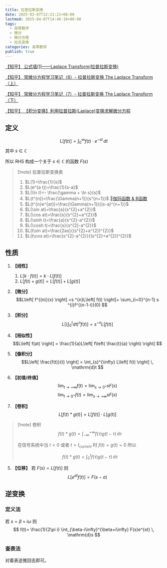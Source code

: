 ```yaml
---
title: 拉普拉斯变换
date: 2025-03-07T12:21:21+08:00
lastmod: 2025-04-07T14:46:10+08:00
tags:
  - 高等数学
  - 微分
  - 微分方程
  - 拉氏变换
categories: 高等数学
publish: true
---
```


[【知乎】 公式墙(1)——Laplace Transform(拉普拉斯变换)](https://zhuanlan.zhihu.com/p/152647974)

[【知乎】 常微分方程学习笔记（6）- 拉普拉斯变换 The Laplace Transform（上）](https://zhuanlan.zhihu.com/p/681423720)

[【知乎】 常微分方程学习笔记（7）- 拉普拉斯变换 The Laplace Transform（下）](https://zhuanlan.zhihu.com/p/681706788)

[【知乎】 【积分变换】利用拉普拉斯(Laplace)变换求解微分方程](https://zhuanlan.zhihu.com/p/579561439)

## 定义

$$
\mathrm{L} \left[ f(t) \right] = \int_{0}^{\infty} f(t)\cdot e^{-st} \, dt 
$$
其中 $s \in \mathbb{C}$

所以 RHS 构成一个关于 $s \in \mathbb{C}$ 的函数 $F(s)$

>[!note] 拉普拉斯变换表
> 1. $L(1)=\frac{1}{s}$
> 2. $L(e^{a t})=\frac{1}{s-a}$
> 3. $L(\ln t)=- \frac{\gamma + \ln s}{s}$
> 4. $L(t^{n})=\frac{\Gamma(n+1)}{s^{n+1}}$
> 	🔗[伽玛函数 & B函数](../%E5%B9%BF%E4%B9%89%E7%A7%AF%E5%88%86/%E4%BC%BD%E7%8E%9B%E5%87%BD%E6%95%B0%20&%20B%E5%87%BD%E6%95%B0.md)
> 4. $L(t^{n}e^{at})=\frac{\Gamma(n+1)}{(s-a)^{n+1}}$
> 5. $L(\sin at)=\frac{a}{s^{2}+a^{2}}$
> 6. $L(\cos at)=\frac{s}{s^{2}+a^{2}}$
> 7. $L(\sinh t)=\frac{a}{s^{2}-a^{2}}$
> 8. $L(\cosh t)=\frac{s}{s^{2}-a^{2}}$
> 9. $L(t\sin at)=\frac{2as}{(s^{2}+a^{2})^{2}}$
> 10. $L(t\cos at)=\frac{s^{2}-a^{2}}{(s^{2}+a^{2})^{2}}$

## 性质

1. **【线性】** 
	1. $L\left[ k \cdot f(t) \right]=k\cdot L\left[ f(t) \right]$
	2. $L\left[ f(t) + g(t) \right] = L\left[ f(t) \right]+L\left[ g(t) \right]$
2. **【微分】**
	$$L\left[ f^{(n)}(x) \right] =s ^{n}L\left[ f(t) \right]+ \sum_{i=0}^{n-1} s ^{i}f^{(n-1-i)}(0) $$

3. **【积分】**
	$$L\left[ \left( \int_{0}^{t} dt \right)^{n} f(t) \right] = s^{-n} L\left[ f(t) \right]  $$
4. **【相似性】** $$L\left[ f(at) \right] = \frac{1}{a}L\left[ f\left( \frac{t}{a} \right) \right] $$
5. **【像积分】** $$L\left[ \frac{f(t)}{t} \right] = \int_{s}^{\infty} L\left[ f(t) \right]  \, \mathrm{d}t $$
6. **【初值/终值】** $$\lim_{ t \to +\infty } f(t)=\lim_{ s \to 0^{+} } sF(s)$$ $$\lim_{ t \to 0^{+} } f(t)=\lim_{ s \to +\infty } sF(s)$$
7. **【卷积】**
	$$L\left[ f(t) * g(t) \right] = L\left[ f(t) \right] \cdot L\left[ g(t) \right] $$

>[!note] 卷积
>$$f(t) * g(t) = \int_{-\infty}^{+\infty} f(\tau)g(t-\tau) \, \mathrm{d}\tau $$
>
>在信号系统中当 $t<0$ 或者 $t>t_{current}$ 时 $f(t)=g(t)=0$ 所以
>
>$$f(t) * g(t) = \int_{0}^{t} f(\tau)g(t-\tau) \, \mathrm{d}\tau $$

5. **【位移】**
	若 $F(s) = L\left[ f(t) \right]$ 则 $$L\left[ e^{at}f(t) \right]=F(s-a) $$

## 逆变换

### 定义法

若 $s=\beta+i\omega$ 则
$$
f(t)= \frac{1}{2\pi i} \int_{\beta-i\infty}^{\beta+i\infty} F(s)e^{st}  \, \mathrm{d}s 
$$

### 查表法

对着表逆推回去即可。